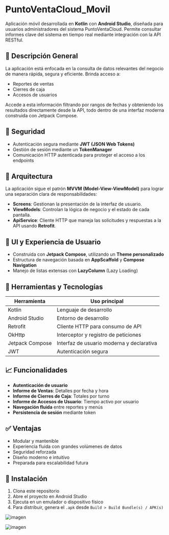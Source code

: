 # PuntoVentaCloud_Movil

Aplicación móvil desarrollada en **Kotlin** con **Android Studio**, diseñada para usuarios administradores del sistema PuntoVentaCloud. Permite consultar informes clave del sistema en tiempo real mediante integración con la API RESTful.

## 📱 Descripción General

La aplicación está enfocada en la consulta de datos relevantes del negocio de manera rápida, segura y eficiente. Brinda acceso a:

- Reportes de ventas
- Cierres de caja
- Accesos de usuarios

Accede a esta información filtrando por rangos de fechas y obteniendo los resultados directamente desde la API, todo dentro de una interfaz moderna construida con Jetpack Compose.

## 🔐 Seguridad

- Autenticación segura mediante **JWT (JSON Web Tokens)**
- Gestión de sesión mediante un **TokenManager**
- Comunicación HTTP autenticada para proteger el acceso a los endpoints

## 🧩 Arquitectura

La aplicación sigue el patrón **MVVM (Model-View-ViewModel)** para lograr una separación clara de responsabilidades:

- **Screens**: Gestionan la presentación de la interfaz de usuario.
- **ViewModels**: Controlan la lógica de negocio y el estado de cada pantalla.
- **ApiService**: Cliente HTTP que maneja las solicitudes y respuestas a la API usando **Retrofit**.

## 🎨 UI y Experiencia de Usuario

- Construida con **Jetpack Compose**, utilizando un **Theme personalizado**
- Estructura de navegación basada en **AppScaffold** y **Compose Navigation**
- Manejo de listas extensas con **LazyColumn** (Lazy Loading)

## 🔧 Herramientas y Tecnologías

| Herramienta         | Uso principal                            |
|---------------------|-------------------------------------------|
| Kotlin              | Lenguaje de desarrollo                   |
| Android Studio      | Entorno de desarrollo                    |
| Retrofit            | Cliente HTTP para consumo de API        |
| OkHttp              | Interceptor y registro de peticiones     |
| Jetpack Compose     | Interfaz de usuario moderna y declarativa|
| JWT                 | Autenticación segura                     |


## 📈 Funcionalidades

- **Autenticación de usuario**
- **Informe de Ventas**: Detalles por fecha y hora
- **Informe de Cierres de Caja**: Totales por turno
- **Informe de Accesos de Usuario**: Tiempo activo por usuario
- **Navegación fluida** entre reportes y menús
- **Persistencia de sesión** mediante token

## ✅ Ventajas

- Modular y mantenible
- Experiencia fluida con grandes volúmenes de datos
- Seguridad reforzada
- Diseño moderno e intuitivo
- Preparada para escalabilidad futura

## 🚀 Instalación

1. Clona este repositorio
2. Abre el proyecto en Android Studio
3. Ejecuta en un emulador o dispositivo físico
4. Para distribuir, genera el `.apk` desde `Build > Build Bundle(s) / APK(s)`

![imagen](https://github.com/user-attachments/assets/47713e11-502b-482b-bd44-6ee5e0a8704c)

![imagen](https://github.com/user-attachments/assets/9e5655dd-6244-460d-ac05-c1fecec87482)





